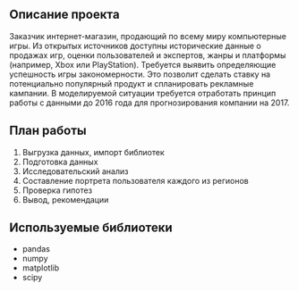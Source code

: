 
## Описание проекта
Заказчик интернет-магазин, продающий по всему миру компьютерные игры. Из открытых источников доступны исторические данные о продажах игр, оценки пользователей и экспертов, жанры и платформы (например, Xbox или PlayStation). Требуется выявить определяющие успешность игры закономерности. Это позволит сделать ставку на потенциально популярный продукт и спланировать рекламные кампании.
В моделируемой ситуации требуется отработать принцип работы с данными до 2016 года для прогнозирования компании на 2017.

## План работы
1. Выгрузка данных, импорт библиотек
2. Подготовка данных
3. Исследовательский анализ
4. Составление портрета пользователя каждого из регионов
5. Проверка гипотез
6. Вывод, рекомендации

## Используемые библиотеки
- pandas
- numpy
- matplotlib
- scipy
